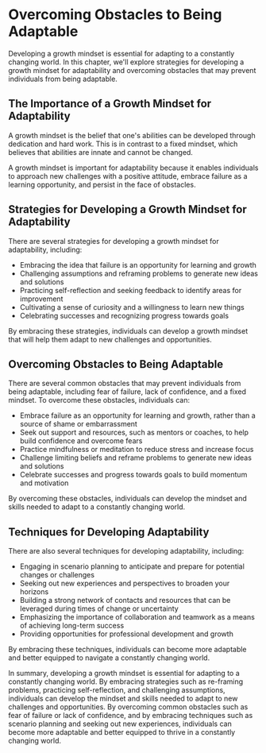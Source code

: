 Overcoming Obstacles to Being Adaptable
================================================================================================

Developing a growth mindset is essential for adapting to a constantly changing world. In this chapter, we'll explore strategies for developing a growth mindset for adaptability and overcoming obstacles that may prevent individuals from being adaptable.

The Importance of a Growth Mindset for Adaptability
---------------------------------------------------

A growth mindset is the belief that one's abilities can be developed through dedication and hard work. This is in contrast to a fixed mindset, which believes that abilities are innate and cannot be changed.

A growth mindset is important for adaptability because it enables individuals to approach new challenges with a positive attitude, embrace failure as a learning opportunity, and persist in the face of obstacles.

Strategies for Developing a Growth Mindset for Adaptability
-----------------------------------------------------------

There are several strategies for developing a growth mindset for adaptability, including:

* Embracing the idea that failure is an opportunity for learning and growth
* Challenging assumptions and reframing problems to generate new ideas and solutions
* Practicing self-reflection and seeking feedback to identify areas for improvement
* Cultivating a sense of curiosity and a willingness to learn new things
* Celebrating successes and recognizing progress towards goals

By embracing these strategies, individuals can develop a growth mindset that will help them adapt to new challenges and opportunities.

Overcoming Obstacles to Being Adaptable
---------------------------------------

There are several common obstacles that may prevent individuals from being adaptable, including fear of failure, lack of confidence, and a fixed mindset. To overcome these obstacles, individuals can:

* Embrace failure as an opportunity for learning and growth, rather than a source of shame or embarrassment
* Seek out support and resources, such as mentors or coaches, to help build confidence and overcome fears
* Practice mindfulness or meditation to reduce stress and increase focus
* Challenge limiting beliefs and reframe problems to generate new ideas and solutions
* Celebrate successes and progress towards goals to build momentum and motivation

By overcoming these obstacles, individuals can develop the mindset and skills needed to adapt to a constantly changing world.

Techniques for Developing Adaptability
--------------------------------------

There are also several techniques for developing adaptability, including:

* Engaging in scenario planning to anticipate and prepare for potential changes or challenges
* Seeking out new experiences and perspectives to broaden your horizons
* Building a strong network of contacts and resources that can be leveraged during times of change or uncertainty
* Emphasizing the importance of collaboration and teamwork as a means of achieving long-term success
* Providing opportunities for professional development and growth

By embracing these techniques, individuals can become more adaptable and better equipped to navigate a constantly changing world.

In summary, developing a growth mindset is essential for adapting to a constantly changing world. By embracing strategies such as re-framing problems, practicing self-reflection, and challenging assumptions, individuals can develop the mindset and skills needed to adapt to new challenges and opportunities. By overcoming common obstacles such as fear of failure or lack of confidence, and by embracing techniques such as scenario planning and seeking out new experiences, individuals can become more adaptable and better equipped to thrive in a constantly changing world.
